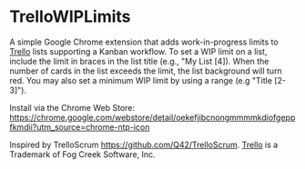 TrelloWIPLimits
====================

A simple Google Chrome extension that adds work-in-progress limits to [Trello](http://trello.com) lists supporting a Kanban workflow. To set a WIP limit on a list, include the limit in braces in the list title (e.g., "My List [4]). When the number of cards in the list exceeds the limit, the list background will turn red.
You may also set a minimum WIP limit by using a range (e.g "Title [2-3]"). 

Install via the Chrome Web Store: https://chrome.google.com/webstore/detail/oekefjibcnongmmmmkdiofgeppfkmdii?utm_source=chrome-ntp-icon

Inspired by TrelloScrum <https://github.com/Q42/TrelloScrum>. [Trello](http://trello.com) is a Trademark of Fog Creek Software, Inc. 
